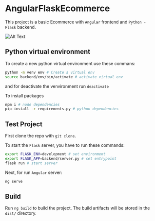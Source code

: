 # AngularFlaskEcommerce

This project is a basic Ecommerce with `Angular` frontend and `Python - Flask` backend.

![Alt Text](ecommerce.gif)

## Python virtual environment

To create a new python virtual environment use these commans:

```sh
python -m venv env # Create a virtual env
source backend/env/bin/activate # activate virtual env
```

and for deactivate the venvironment run `deactivate`

To install packages
```sh
npm i # node dependencies
pip install -r requirements.py # python dependencies
```

## Test Project

First clone the repo with `git clone`.

To start the `Flask` server, you have to run these commands:
```sh
export FLASK_ENV=development # set environment
export FLASK_APP=backend/server.py # set entrypoint
flask run # start server
```

Next, for run `Angular` server:
```sh
ng serve
```

## Build

Run `ng build` to build the project. The build artifacts will be stored in the `dist/` directory. 

